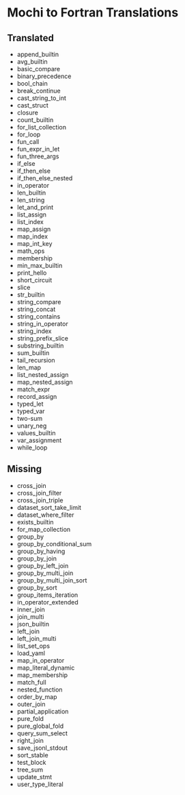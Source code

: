 # Mochi to Fortran Translations

## Translated
- append_builtin
- avg_builtin
- basic_compare
- binary_precedence
- bool_chain
- break_continue
- cast_string_to_int
- cast_struct
- closure
- count_builtin
- for_list_collection
- for_loop
- fun_call
- fun_expr_in_let
- fun_three_args
- if_else
- if_then_else
- if_then_else_nested
- in_operator
- len_builtin
- len_string
- let_and_print
- list_assign
- list_index
- map_assign
- map_index
- map_int_key
- math_ops
- membership
- min_max_builtin
- print_hello
- short_circuit
- slice
- str_builtin
- string_compare
- string_concat
- string_contains
- string_in_operator
- string_index
- string_prefix_slice
- substring_builtin
- sum_builtin
- tail_recursion
- len_map
- list_nested_assign
- map_nested_assign
- match_expr
- record_assign
- typed_let
- typed_var
- two-sum
- unary_neg
- values_builtin
- var_assignment
- while_loop

## Missing
- cross_join
- cross_join_filter
- cross_join_triple
- dataset_sort_take_limit
- dataset_where_filter
- exists_builtin
- for_map_collection
- group_by
- group_by_conditional_sum
- group_by_having
- group_by_join
- group_by_left_join
- group_by_multi_join
- group_by_multi_join_sort
- group_by_sort
- group_items_iteration
- in_operator_extended
- inner_join
- join_multi
- json_builtin
- left_join
- left_join_multi
- list_set_ops
- load_yaml
- map_in_operator
- map_literal_dynamic
- map_membership
- match_full
- nested_function
- order_by_map
- outer_join
- partial_application
- pure_fold
- pure_global_fold
- query_sum_select
- right_join
- save_jsonl_stdout
- sort_stable
- test_block
- tree_sum
- update_stmt
- user_type_literal
